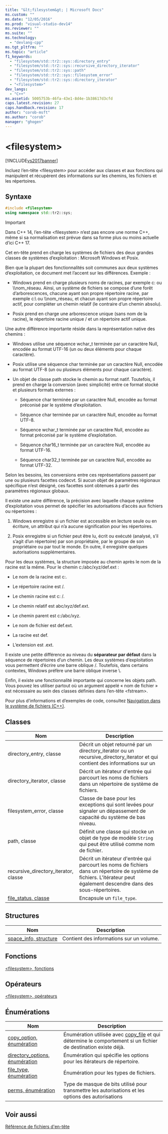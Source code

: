 ```yaml
---
title: "&lt;filesystem&gt; | Microsoft Docs"
ms.custom: ""
ms.date: "12/05/2016"
ms.prod: "visual-studio-dev14"
ms.reviewer: ""
ms.suite: ""
ms.technology: 
  - "devlang-cpp"
ms.tgt_pltfrm: ""
ms.topic: "article"
f1_keywords: 
  - "filesystem/std::tr2::sys::directory_entry"
  - "filesystem/std::tr2::sys::recursive_directory_iterator"
  - "filesystem/std::tr2::sys::path"
  - "filesystem/std::tr2::sys::filesystem_error"
  - "filesystem/std::tr2::sys::directory_iterator"
  - "<filesystem>"
dev_langs: 
  - "C++"
ms.assetid: 5005753b-46fa-43e1-8d4e-1b38617d3cfd
caps.latest.revision: 27
caps.handback.revision: 17
author: "corob-msft"
ms.author: "corob"
manager: "ghogen"
---
```

# &lt;filesystem&gt;
[!INCLUDE[vs2017banner](../assembler/inline/includes/vs2017banner.md)]

Incluez l’en\-tête \<filesystem\> pour accéder aux classes et aux fonctions qui manipulent et récupèrent des informations sur les chemins, les fichiers et les répertoires.  
  
## Syntaxe  
  
```cpp  
#include <filesystem>  
using namespace std::tr2::sys;  
```  
  
> [!IMPORTANT]
>  Dans C\+\+ 14, l’en\-tête \<filesystem\> n’est pas encore une norme C\+\+, même si sa normalisation est prévue dans sa forme plus ou moins actuelle d’ici C\+\+ 17.  
  
 Cet en\-tête prend en charge les systèmes de fichiers des deux grandes classes de systèmes d’exploitation : Microsoft Windows et Posix.  
  
 Bien que la plupart des fonctionnalités soit communes aux deux systèmes d’exploitation, ce document met l’accent sur les différences. Exemple :  
  
-   Windows prend en charge plusieurs noms de racines, par exemple c: ou \\\\nom\_réseau. Ainsi, un système de fichiers se compose d’une forêt d’arborescences, chacune ayant son propre répertoire racine, par exemple c:\\ ou \\\\nom\_réseau, et chacun ayant son propre répertoire actif, pour compléter un chemin relatif \(le contraire d’un chemin absolu\).  
  
-   Posix prend en charge une arborescence unique \(sans nom de la racine\), le répertoire racine unique \/ et un répertoire actif unique.  
  
 Une autre différence importante réside dans la représentation native des chemins :  
  
-   Windows utilise une séquence wchar\_t terminée par un caractère Null, encodée au format UTF\-16 \(un ou deux éléments pour chaque caractère\).  
  
-   Posix utilise une séquence char terminée par un caractère Null, encodée au format UTF\-8 \(un ou plusieurs éléments pour chaque caractère\).  
  
-   Un objet de classe path stocke le chemin au format natif. Toutefois, il prend en charge la conversion \(avec simplicité\) entre ce format stocké et plusieurs formats externes :  
  
    -   Séquence char terminée par un caractère Null, encodée au format préconisé par le système d’exploitation.  
  
    -   Séquence char terminée par un caractère Null, encodée au format UTF\-8.  
  
    -   Séquence wchar\_t terminée par un caractère Null, encodée au format préconisé par le système d’exploitation.  
  
    -   Séquence char16\_t terminée par un caractère Null, encodée au format UTF\-16.  
  
    -   Séquence char32\_t terminée par un caractère Null, encodée au format UTF\-32.  
  
 Selon les besoins, les conversions entre ces représentations passent par une ou plusieurs facettes codecvt. Si aucun objet de paramètres régionaux spécifique n’est désigné, ces facettes sont obtenues à partir des paramètres régionaux globaux.  
  
 Il existe une autre différence, la précision avec laquelle chaque système d’exploitation vous permet de spécifier les autorisations d’accès aux fichiers ou répertoires :  
  
1.  Windows enregistre si un fichier est accessible en lecture seule ou en écriture, un attribut qui n’a aucune signification pour les répertoires.  
  
2.  Posix enregistre si un fichier peut être lu, écrit ou exécuté \(analysé, s’il s’agit d’un répertoire\) par son propriétaire, par le groupe de son propriétaire ou par tout le monde. En outre, il enregistre quelques autorisations supplémentaires.  
  
 Pour les deux systèmes, la structure imposée au chemin après le nom de la racine est la même. Pour le chemin c:\/abc\/xyz\/def.ext :  
  
-   Le nom de la racine est c:.  
  
-   Le répertoire racine est \/.  
  
-   Le chemin racine est c: \/.  
  
-   Le chemin relatif est abc\/xyz\/def.ext.  
  
-   Le chemin parent est c:\/abc\/xyz.  
  
-   Le nom de fichier est def.ext.  
  
-   La racine est def.  
  
-   L’extension est .ext.  
  
 Il existe une petite différence au niveau du **séparateur par défaut** dans la séquence de répertoires d’un chemin. Les deux systèmes d’exploitation vous permettent d’écrire une barre oblique \/. Toutefois, dans certains contextes, Windows préfère une barre oblique inverse \\.  
  
 Enfin, il existe une fonctionnalité importante qui concerne les objets path. Vous pouvez les utiliser partout où un argument appelé « nom de fichier » est nécessaire au sein des classes définies dans l’en\-tête \<fstream\>.  
  
 Pour plus d’informations et d’exemples de code, consultez [Navigation dans le système de fichiers \(C\+\+\)](../standard-library/file-system-navigation.md).  
  
## Classes  
  
|Nom|Description|  
|---------|-----------------|  
|directory\_entry, classe|Décrit un objet retourné par un directory\_iterator ou un recursive\_directory\_iterator et qui contient des informations sur un|  
|directory\_iterator, classe|Décrit un itérateur d'entrée qui parcourt les noms de fichiers dans un répertoire de système de fichiers.|  
|filesystem\_error, classe|Classe de base pour les exceptions qui sont levées pour signaler un dépassement de capacité du système de bas niveau.|  
|path, classe|Définit une classe qui stocke un objet de type de modèle `String` qui peut être utilisé comme nom de fichier.|  
|recursive\_directory\_iterator, classe|Décrit un itérateur d'entrée qui parcourt les noms de fichiers dans un répertoire de système de fichiers. L'itérateur peut également descendre dans des sous\-répertoires.|  
|[file\_status, classe](../standard-library/file-status-class.md)|Encapsule un `file_type`.|  
  
## Structures  
  
|Nom|Description|  
|---------|-----------------|  
|[space\_info, structure](../standard-library/space-info-structure.md)|Contient des informations sur un volume.|  
  
## Fonctions  
 [\<filesystem\>, fonctions](../standard-library/filesystem-functions.md)  
  
## Opérateurs  
 [\<filesystem\>, opérateurs](../standard-library/filesystem-operators.md)  
  
## Énumérations  
  
|Nom|Description|  
|---------|-----------------|  
|[copy\_option, énumération](../Topic/copy_option%20Enumeration%20%3Cfilesystem%3E.md)|Énumération utilisée avec [copy\_file](http://msdn.microsoft.com/fr-fr/4af7a9b0-8861-45ed-b84e-0307f0669d60) et qui détermine le comportement si un fichier de destination existe déjà.|  
|[directory\_options, énumération](../Topic/directory_options%20Enumeration.md)|Énumération qui spécifie les options pour les itérateurs de répertoire.|  
|[file\_type, énumération](../Topic/file_type%20Enumeration.md)|Énumération pour les types de fichiers.|  
|[perms, énumération](../Topic/perms%20Enumeration.md)|Type de masque de bits utilisé pour transmettre les autorisations et les options des autorisations|  
  
## Voir aussi  
 [Référence de fichiers d'en\-tête](../standard-library/cpp-standard-library-header-files.md)